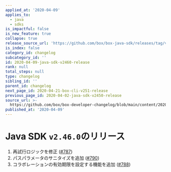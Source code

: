 ```yaml
---
applied_at: '2020-04-09'
applies_to:
  - java
  - sdks
is_impactful: false
is_new_feature: true
collapse: true
release_source_url: 'https://github.com/box/box-java-sdk/releases/tag/v2.46.0'
is_index: false
category_id: changelog
subcategory_id: ''
id: 2020-04-09-java-sdk-v2460-release
rank: null
total_steps: null
type: changelog
sibling_id: ''
parent_id: changelog
next_page_id: 2020-04-21-box-cli-v251-release
previous_page_id: 2020-04-02-java-sdk-v2450-release
source_url: >-
  https://github.com/box/box-developer-changelog/blob/main/content/2020/04-09-java-sdk-v2460-release.md
published_at: '2020-04-09'
---
```

# Java SDK `v2.46.0`のリリース

1. 再試行ロジックを修正 ([#787](https://github.com/box/box-java-sdk/pull/787))
2. パスパラメータのサニタイズを追加 ([#790](https://github.com/box/box-java-sdk/pull/790))
3. コラボレーションの有効期限を設定する機能を追加 ([#788](https://github.com/box/box-java-sdk/pull/788))
